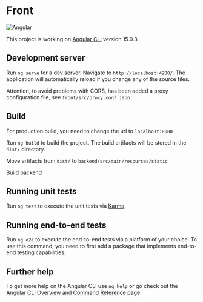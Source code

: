 # Front
![Angular](https://img.shields.io/badge/angular-%23DD0031.svg?style=for-the-badge&logo=angular&logoColor=white)

This project is working on [Angular CLI](https://github.com/angular/angular-cli) version 15.0.3.

## Development server

Run `ng serve` for a dev server. Navigate to `http://localhost:4200/`. The application will automatically reload if you change any of the source files.

Attention, to avoid problems with CORS, has been added a proxy configuration file, see `front/src/proxy.conf.json`   

## Build

For production build, you need to change the url to `localhost:8080`

Run `ng build` to build the project. The build artifacts will be stored in the `dist/` directory.

Move artifacts from `dist/` to `backend/src/main/resources/static` 

Build backend 

## Running unit tests

Run `ng test` to execute the unit tests via [Karma](https://karma-runner.github.io).

## Running end-to-end tests

Run `ng e2e` to execute the end-to-end tests via a platform of your choice. To use this command, you need to first add a package that implements end-to-end testing capabilities.

## Further help

To get more help on the Angular CLI use `ng help` or go check out the [Angular CLI Overview and Command Reference](https://angular.io/cli) page.
